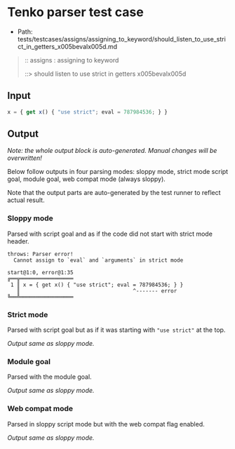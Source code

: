 # Tenko parser test case

- Path: tests/testcases/assigns/assigning_to_keyword/should_listen_to_use_strict_in_getters_x005bevalx005d.md

> :: assigns : assigning to keyword
>
> ::> should listen to use strict in getters x005bevalx005d

## Input

`````js
x = { get x() { "use strict"; eval = 787984536; } }
`````

## Output

_Note: the whole output block is auto-generated. Manual changes will be overwritten!_

Below follow outputs in four parsing modes: sloppy mode, strict mode script goal, module goal, web compat mode (always sloppy).

Note that the output parts are auto-generated by the test runner to reflect actual result.

### Sloppy mode

Parsed with script goal and as if the code did not start with strict mode header.

`````
throws: Parser error!
  Cannot assign to `eval` and `arguments` in strict mode

start@1:0, error@1:35
╔══╦═════════════════
 1 ║ x = { get x() { "use strict"; eval = 787984536; } }
   ║                                    ^------- error
╚══╩═════════════════

`````

### Strict mode

Parsed with script goal but as if it was starting with `"use strict"` at the top.

_Output same as sloppy mode._

### Module goal

Parsed with the module goal.

_Output same as sloppy mode._

### Web compat mode

Parsed in sloppy script mode but with the web compat flag enabled.

_Output same as sloppy mode._
